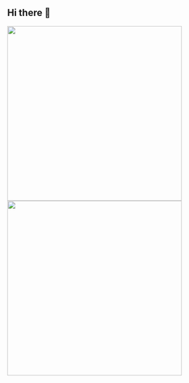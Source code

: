 ## Hi there 👋

<!--
**AmadNaseem/AmadNaseem** is a ✨ _special_ ✨ repository because its `README.md` (this file) appears on your GitHub profile.

Here are some ideas to get you started:

- 🔭 I’m currently working on ...
- 🌱 I’m currently learning ...
- 👯 I’m looking to collaborate on ...
- 🤔 I’m looking for help with ...
- 💬 Ask me about ...
- 📫 How to reach me: ...
- 😄 Pronouns: ...
- ⚡ Fun fact: ...
-->

<img src="https://streak-stats.demolab.com/?user=AmadNaseem&theme=cobalt" width="400">

<img src="https://github-readme-stats.vercel.app/api?username=AmadNaseem&show_icons=true&theme=cobalt" width="400">


